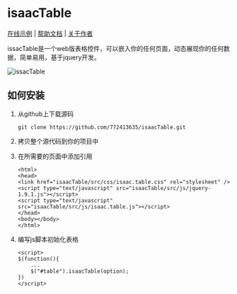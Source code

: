 # isaacTable 

[在线示例](https://app.isaacxu.com/table) |
[帮助文档](https://app.isaacxu.com/table/demo/doc.html) |
[关于作者](http://app.isaacxu.com/job)

issacTable是一个web版表格控件，可以嵌入你的任何页面，动态展现你的任何数据，简单易用，基于jquery开发。

![issacTable](http://app.isaacxu.com:9091/table/Images/table.jpg)

## 如何安装
1.  从github上下载源码

    `git clone https://github.com/772413635/isaacTable.git`
2.  拷贝整个源代码到你的项目中
3.  在所需要的页面中添加引用

    `<html>`  
    `<head>`  
    `<link href="isaacTable/src/css/isaac.table.css" rel="stylesheet" />`  
    `<script type="text/javascript" src="isaacTable/src/js/jquery-1.9.1.js"></script>`  
    `<script type="text/javascript" src="isaacTable/src/js/isaac.table.js"></script>`  
    `</head>`  
    `<body></body>`  
    `</html>`
4.  编写js脚本初始化表格

    `<script>`  
    `$(function(){`  
    `    ...`  
    `    $("#table").isaacTable(option);`  
    `})`  
    `</script>`


